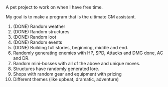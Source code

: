 A pet project to work on when I have free time.

My goal is to make a program that is the ultimate GM assistant.

1) (DONE) Random weather
2) (DONE) Random structures
3) (DONE) Random loot
4) (DONE) Random events
5) (DONE) Building full stories, beginning, middle and end.
6) Randomly generating enemies with HP, SPD, Attacks and DMG done, AC and DR.
7) Random mini-bosses with all of the above and unique moves.
8) Structures have randomly generated lore.
9) Shops with random gear and equipment with pricing
10) Different themes (like upbeat, dramatic, adventure)
